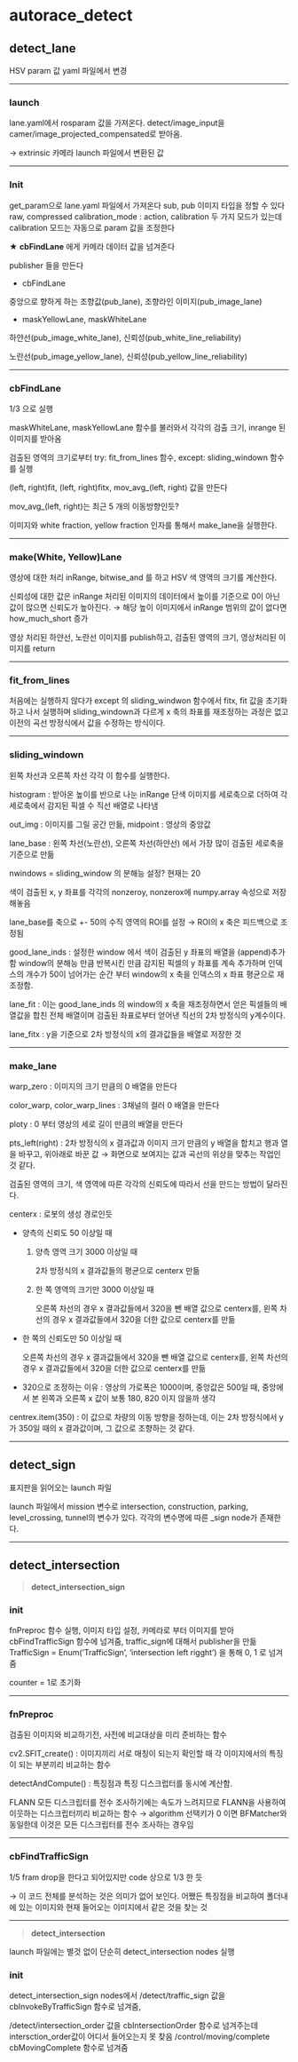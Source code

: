 # autorace_detect

## detect_lane

HSV param 값 yaml 파일에서 변경

---

### launch

lane.yaml에서 rosparam 값을 가져온다.
detect/image_input을 camer/image_projected_compensated로 받아옴.

→ extrinsic 카메라 launch 파일에서 변환된 값

---

### Init

get_param으로 lane.yaml 파일에서 가져온다
sub, pub 이미지 타입을 정할 수 있다 raw, compressed
calibration_mode : action, calibration 두 가지 모드가 있는데 calibration 모드는 자동으로 param 값을 조정한다

★ **cbFindLane** 에게 카메라 데이터 값을 넘겨준다

publisher 들을 만든다

- cbFindLane

중앙으로 향하게 하는 조향값(pub_lane), 조향라인 이미지(pub_image_lane)

- maskYellowLane, maskWhiteLane

하얀선(pub_image_white_lane), 신뢰성(pub_white_line_reliability)

노란선(pub_image_yellow_lane), 신뢰성(pub_yellow_line_reliability) 

---

### cbFindLane

1/3 으로 실행

maskWhiteLane, maskYellowLane 함수를 불러와서 각각의 검출 크기, inrange 된 이미지를 받아옴

검출된 영역의 크기로부터 try: fit_from_lines 함수, except: sliding_windown 함수를 실행

(left, right)fit, (left, right)fitx, mov_avg_(left, right) 값을 만든다

mov_avg_(left, right)는 최근 5 개의 이동방향인듯?

이미지와 white fraction, yellow fraction 인자를 통해서 make_lane을 실행한다.

---

### make(White, Yellow)Lane

영상에 대한 처리 inRange, bitwise_and 를 하고 HSV 색 영역의 크기를 계산한다.

신뢰성에 대한 값은 inRange 처리된 이미지의 데이터에서 높이를 기준으로 0이 아닌 값이 많으면 신뢰도가 높아진다. → 해당 높이 이미지에서 inRange 범위의 값이 없다면 how_much_short 증가

영상 처리된 하얀선, 노란선 이미지를 publish하고, 검출된 영역의 크기, 영상처리된 이미지를 return

---

### fit_from_lines

처음에는 실행하지 않다가 except 의 sliding_windwon 함수에서 fitx, fit 값을 초기화 하고 나서 실행하며 sliding_windown과 다르게 x 축의 좌표를 재조정하는 과정은 없고 이전의 곡선 방정식에서 값을 수정하는 방식이다.

---

### sliding_windown

왼쪽 차선과 오른쪽 차선 각각 이 함수를 실행한다.

histogram : 받아온 높이를 반으로 나눈 inRange 단색 이미지를 세로축으로 더하여 각 세로축에서 감지된 픽셀 수 직선 배열로 나타냄

out_img : 이미지를 그릴 공간 만듦, midpoint : 영상의 중앙값

lane_base : 왼쪽 차선(노란선), 오른쪽 차선(하얀선) 에서 가장 많이 검출된 세로축을 기준으로 만듦

nwindows = sliding_window 의 분해능 설정? 현재는 20

색이 검출된 x, y 좌표를 각각의 nonzeroy, nonzerox에 numpy.array 속성으로 저장해놓음

lane_base를 축으로 +- 50의 수직 영역의 ROI를 설정 → ROI의 x 축은 피드백으로 조정됨

good_lane_inds : 설정한 window 에서 색이 검출된 y 좌표의 배열을 (append)추가함 window의 분해능 만큼 반복시킨 만큼 감지된 픽셀의 y 좌표를 계속 추가하며 인덱스의 개수가 50이 넘어가는 순간 부터 window의 x 축을 인덱스의 x 좌표 평균으로 재조정함.

lane_fit : 이는 good_lane_inds 의 window의 x 축을 재조정하면서 얻은 픽셀들의 배열값을 합친 전체 배열이며 검출된 좌표로부터 얻어낸 직선의 2차 방정식의 y계수이다.

lane_fitx : y을 기준으로 2차 방정식의 x의 결과값들을 배열로 저장한 것

---

### make_lane

warp_zero : 이미지의 크기 만큼의 0 배열을 만든다

color_warp, color_warp_lines : 3채널의 컬러 0 배열을 만든다

ploty : 0 부터 영상의 세로 길이 만큼의 배열을 만든다

pts_left(right) : 2차 방정식의 x 결과값과 이미지 크기 만큼의 y 배열을 합치고 행과 열을 바꾸고, 위아래로 바꾼 값 → 화면으로 보여지는 값과 곡선의 위상을 맞추는 작업인 것 같다.

검출된 영역의 크기, 색 영역에 따른 각각의 신뢰도에 따라서 선을 만드는 방법이 달라진다.

centerx : 로봇의 생성 경로인듯

- 양측의 신뢰도 50 이상일 때
    1. 양측 영역 크기 3000 이상일 때
        
        2차 방정식의 x 결과값들의 평균으로 centerx 만듦
        
    2. 한 쪽 영역의 크기만 3000 이상일 때
        
        오른쪽 차선의 경우 x 결과값들에서 320을 뺀 배열 값으로 centerx를, 왼쪽 차선의 경우 x 결과값들에서 320을 더한 값으로 centerx를 만듦
        
- 한 쪽의 신뢰도만 50 이상일 때
    
    오른쪽 차선의 경우 x 결과값들에서 320을 뺀 배열 값으로 centerx를, 왼쪽 차선의 경우 x 결과값들에서 320을 더한 값으로 centerx를 만듦
    

- 320으로 조정하는 이유 : 영상의 가로폭은 1000이며, 중앙값은 500일 때, 중앙에서 본 왼쪽과 오른쪽 x 값이 보통 180, 820 이지 않을까 생각

centrex.item(350) : 이 값으로 차량의 이동 방향을 정하는데, 이는 2차 방정식에서 y가 350일 때의 x 결과값이며, 그 값으로 조향하는 것 같다.

---

## detect_sign

표지판을 읽어오는 launch 파일

launch 파일에서 mission 변수로 intersection, construction, parking, level_crossing, tunnel의 변수가 있다. 각각의 변수명에 따른 _sign node가 존재한다.

---

## detect_intersection

> **detect_intersection_sign**
> 

### __init__

fnPreproc 함수 실행, 이미지 타입 설정, 카메라로 부터 이미지를 받아 cbFindTrafficSign 함수에 넘겨줌, traffic_sign에 대해서 publisher을 만듦 TrafficSign = Enum(’TrafficSign’, ‘intersection left rigght’) 을 통해 0, 1 로 넘겨줌

counter = 1로 초기화

---

### fnPreproc

검출된 이미지와 비교하기전, 사전에 비교대상을 미리 준비하는 함수

cv2.SFIT_create() : 이미지끼리 서로 매칭이 되는지 확인할 때 각 이미지에서의 특징이 되는 부분끼리 비교하는 함수

detectAndCompute() : 특징점과 특징 디스크럽터를 동시에 계산함.

FLANN 모든 디스크립터를 전수 조사하기에는 속도가 느려지므로 FLANN을 사용하여 이웃하는 디스크립터끼리 비교하는 함수 → algorithm 선택키가 0 이면 BFMatcher와 동일한데 이것은 모든 디스크립터를 전수 조사하는 경우임

---

### cbFindTrafficSign

1/5 fram drop을 한다고 되어있지만 code 상으로 1/3 한 듯

→ 이 코드 전체를 분석하는 것은 의미가 없어 보인다. 어쨌든 특징점을 비교하여 폴더내에 있는 이미지와 현재 들어오는 이미지에서 같은 것을 찾는 것

---

> **detect_intersection**
> 

launch 파일에는 별것 없이 단순히 detect_intersection nodes 실행

### __init__

detect_intersection_sign nodes에서 /detect/traffic_sign 값을 cbInvokeByTrafficSign 함수로 넘겨줌, 

/detect/intersection_order 값을 cbIntersectionOrder 함수로 넘겨주는데 intersction_order값이 어디서 들어오는지 못 찾음 /control/moving/complete cbMovingComplete 함수로 넘겨줌
